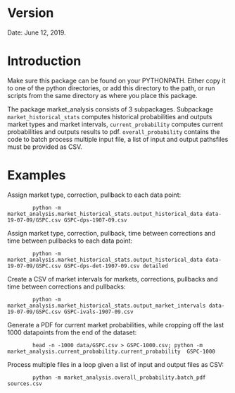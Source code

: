 # Version

Date: June 12, 2019.

# Introduction

Make sure this package can be found on your PYTHONPATH. 
Either copy it to one of the python directories, or add this directory to the path, 
or run scripts from the same directory as where you place this package.

The package market_analysis consists of 3 subpackages.
Subpackage `market_historical_stats` computes historical probabilities and outputs market types and market intervals, 
`current_probability` computes current probabilities and outputs results to pdf.
`overall_probability` contains the code to batch process multiple input file, 
a list of input and output pathsfiles must be provided as CSV.

# Examples

Assign market type, correction, pullback to each data point:
```
        python -m market_analysis.market_historical_stats.output_historical_data data-19-07-09/GSPC.csv GSPC-dps-1907-09.csv
```

Assign market type, correction, pullback, time between corrections and time between pullbacks to each data point:
```
        python -m market_analysis.market_historical_stats.output_historical_data data-19-07-09/GSPC.csv GSPC-dps-det-1907-09.csv detailed
```

Create a CSV of market intervals for markets, corrections, pullbacks and time between corrections and pullbacks:
```
        python -m market_analysis.market_historical_stats.output_market_intervals data-19-07-09/GSPC.csv GSPC-ivals-1907-09.csv
```

Generate a PDF for current market probabilities, while cropping off the last 1000 datapoints from the end of the dataset:
```
        head -n -1000 data/GSPC.csv > GSPC-1000.csv; python -m market_analysis.current_probability.current_probability  GSPC-1000
```

Process multiple files in a loop given a list of input and output files as CSV:
```
        python -m market_analysis.overall_probability.batch_pdf  sources.csv
```

